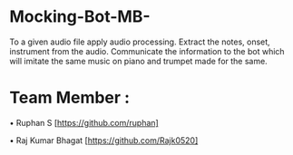 # Mocking-Bot-MB-
To a given audio file apply audio processing. Extract the notes, onset, instrument from the audio. Communicate the information to the bot which will imitate the same music on piano and trumpet made for the same. 
# Team Member : 
 • Ruphan S [https://github.com/ruphan]
 
 • Raj Kumar Bhagat [https://github.com/Rajk0520]

